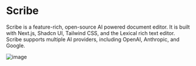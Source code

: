 # Scribe
Scribe is a feature-rich, open-source AI powered document editor.
It is built with Next.js, Shadcn UI, Tailwind CSS, and the Lexical rich text editor.
Scribe supports multiple AI providers, including OpenAI, Anthropic, and Google.

![image](https://hc-cdn.hel1.your-objectstorage.com/s/v3/484a602fc72fe4c079c8a7ce5d7b6dd3b87f7fcb_image.png)
